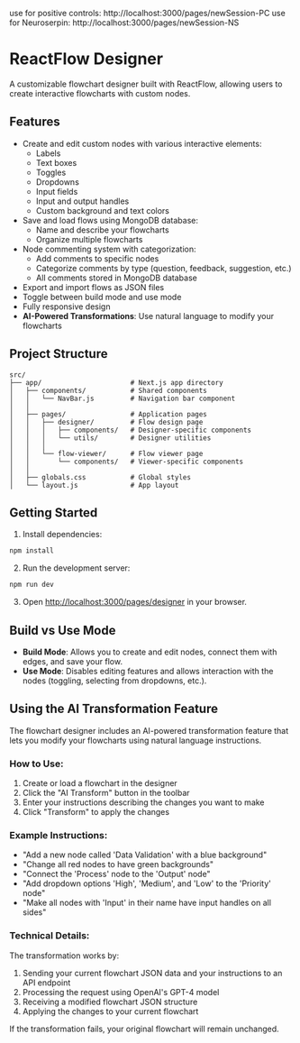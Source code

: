 use for positive controls: http://localhost:3000/pages/newSession-PC
use for Neuroserpin: http://localhost:3000/pages/newSession-NS

# ReactFlow Designer

A customizable flowchart designer built with ReactFlow, allowing users to create interactive flowcharts with custom nodes.

## Features

- Create and edit custom nodes with various interactive elements:
  - Labels
  - Text boxes
  - Toggles
  - Dropdowns
  - Input fields
  - Input and output handles
  - Custom background and text colors
- Save and load flows using MongoDB database:
  - Name and describe your flowcharts
  - Organize multiple flowcharts
- Node commenting system with categorization:
  - Add comments to specific nodes
  - Categorize comments by type (question, feedback, suggestion, etc.)
  - All comments stored in MongoDB database
- Export and import flows as JSON files
- Toggle between build mode and use mode
- Fully responsive design
- **AI-Powered Transformations**: Use natural language to modify your flowcharts

## Project Structure

```
src/
├── app/                      # Next.js app directory
│   ├── components/           # Shared components
│   │   └── NavBar.js         # Navigation bar component
│   │
│   ├── pages/                # Application pages
│   │   ├── designer/         # Flow design page
│   │   │   ├── components/   # Designer-specific components
│   │   │   └── utils/        # Designer utilities
│   │   │
│   │   └── flow-viewer/      # Flow viewer page
│   │       └── components/   # Viewer-specific components
│   │
│   ├── globals.css           # Global styles
│   └── layout.js             # App layout
```

## Getting Started

1. Install dependencies:
```bash
npm install
```

2. Run the development server:
```bash
npm run dev
```

3. Open [http://localhost:3000/pages/designer](http://localhost:3000/pages/designer) in your browser.

## Build vs Use Mode

- **Build Mode**: Allows you to create and edit nodes, connect them with edges, and save your flow.
- **Use Mode**: Disables editing features and allows interaction with the nodes (toggling, selecting from dropdowns, etc.).

## Using the AI Transformation Feature

The flowchart designer includes an AI-powered transformation feature that lets you modify your flowcharts using natural language instructions.

### How to Use:

1. Create or load a flowchart in the designer
2. Click the "AI Transform" button in the toolbar
3. Enter your instructions describing the changes you want to make
4. Click "Transform" to apply the changes

### Example Instructions:

- "Add a new node called 'Data Validation' with a blue background"
- "Change all red nodes to have green backgrounds"
- "Connect the 'Process' node to the 'Output' node"
- "Add dropdown options 'High', 'Medium', and 'Low' to the 'Priority' node"
- "Make all nodes with 'Input' in their name have input handles on all sides"

### Technical Details:

The transformation works by:
1. Sending your current flowchart JSON data and your instructions to an API endpoint
2. Processing the request using OpenAI's GPT-4 model
3. Receiving a modified flowchart JSON structure
4. Applying the changes to your current flowchart

If the transformation fails, your original flowchart will remain unchanged.


